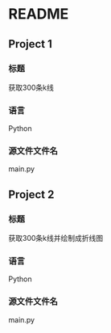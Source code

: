 # README

## Project 1

### 标题

获取300条k线

### 语言

Python

### 源文件文件名

main.py

## Project 2

### 标题

获取300条k线并绘制成折线图

### 语言

Python

### 源文件文件名

main.py

